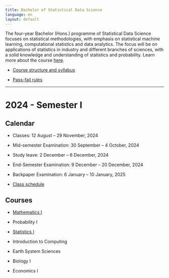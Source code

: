 ```yaml
---
title: Bachelor of Statistical Data Science
language: en
layout: default
---
```



The four-year Bachelor (Hons.) programme of Statistical Data Science
focuses on statistical methodologies, with emphasis on statistical
machine learning, computational statistics and data analytics. The
focus will be on applications of statistics in industry and different
branches of sciences, with a solid knowledge and understanding of
statistics and probability. Learn more about the course
[here](https://www.isical.ac.in/~deanweb/bsds.html).

* [Course structure and syllabus](http://www.isical.ac.in/~deanweb/BSDS-Syllabus-Year-2024.pdf)

* [Pass-fail rules](https://www.isical.ac.in/sites/default/files/pdf/BSDS-Pass-Fail-policy.pdf)

* * *

# 2024 - Semester I

## Calendar

* Classes: 12 August – 29 November, 2024

* Mid-semester Examination: 30 September – 4 October, 2024

* Study leave: 2 December – 6 December, 2024

* End-Semester Examination: 9 December – 20 December, 2024

* Backpaper Examination: 6 January – 10 January, 2025

* [Class schedule](https://calendar.google.com/calendar/u/3?cid=MmE2ZjBiYTcwNzQxMjJlMzY2MjE0YTEwMzYzMmE0YmViZGZmNjM2M2EzZWEwYTk5YzM3NTI5ZDg0NDkxNjI4MkBncm91cC5jYWxlbmRhci5nb29nbGUuY29t)


## Courses


* [Mathematics I](https://sites.google.com/view/parthanilroy/home/teaching/mathematics-i)

* Probability I

* [Statistics I](https://deepayan.github.io/BSDS/2024-01-DE/)

* Introduction to Computing

* Earth System Sciences

* Biology I

* Economics I

